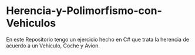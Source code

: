 # Herencia-y-Polimorfismo-con-Vehiculos
En este Repositorio tengo un ejercicio hecho en C# que trata la herencia de acuerdo a un Vehiculo, Coche y Avion.
